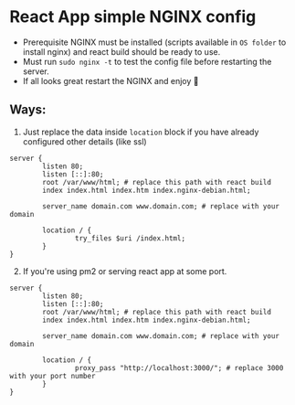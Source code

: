 # React App simple NGINX config 

- Prerequisite NGINX must be installed (scripts available in `OS folder` to install nginx) and react build should be ready to use.
- Must run `sudo nginx -t` to test the config file before restarting the server.
- If all looks great restart the NGINX and enjoy 🚀

## Ways:

1. Just replace the data inside `location` block if you have already configured other details (like ssl)

```
server {
        listen 80;
        listen [::]:80;
        root /var/www/html; # replace this path with react build
        index index.html index.htm index.nginx-debian.html;

        server_name domain.com www.domain.com; # replace with your domain

        location / {
                try_files $uri /index.html;
        }
}
```

2. If you're using pm2 or serving react app at some port.


```
server {
        listen 80;
        listen [::]:80;
        root /var/www/html; # replace this path with react build
        index index.html index.htm index.nginx-debian.html;

        server_name domain.com www.domain.com; # replace with your domain

        location / {
                proxy_pass "http://localhost:3000/"; # replace 3000 with your port number
        }
}
```